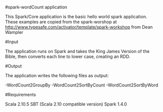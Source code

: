 #spark-wordCount application

This Spark/Core application is the basic hello world spark application. These examples are copied from the spark-worshop at http://www.typesafe.com/activator/template/spark-workshop from Dean Wampler

#Input

The application runs on Spark and takes the King James Version of the Bible, then converts each line to lower case, creating an RDD.

#Output

The application writes the following files as output:

-WordCount2GroupBy
-WordCount2SortByCount
-WordCount2SortByWord

#Requirements 

Scala 2.10.5
SBT (Scala 2.10 compatible version)
Spark 1.4.0
